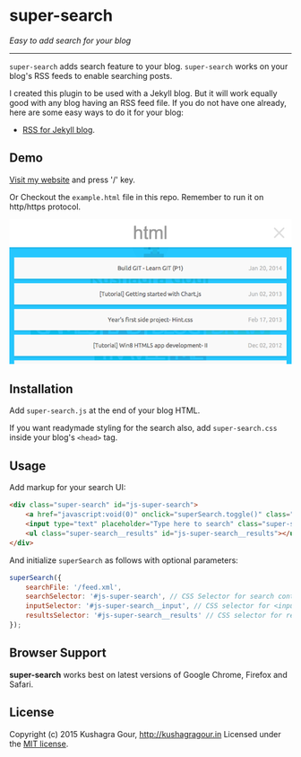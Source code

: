 super-search
=====
*Easy to add search for your blog*
***

`super-search` adds search feature to your blog. `super-search` works on your blog's RSS feeds to enable searching posts.

I created this plugin to be used with a Jekyll blog. But it will work equally good with any blog having an RSS feed file. If you do not have one already, here are some easy ways to do it for your blog:

- [RSS for Jekyll blog](http://joelglovier.com/writing/rss-for-jekyll/).

Demo
-----

[Visit my website](http://kushagragour.in/) and press '/' key.

Or Checkout the `example.html` file in this repo. Remember to run it on http/https protocol.

![Screenshot](/screenshot1.png)

Installation
-----

Add `super-search.js` at the end of your blog HTML.

If you want readymade styling for the search also, add `super-search.css` inside your blog's `<head>` tag.

Usage
-----

Add markup for your search UI:

```html
<div class="super-search" id="js-super-search">
	<a href="javascript:void(0)" onclick="superSearch.toggle()" class="super-search__close-btn">X</a>
	<input type="text" placeholder="Type here to search" class="super-search__input" id="js-super-search__input">
	<ul class="super-search__results" id="js-super-search__results"></ul>
</div>
```

And initialize `superSearch` as follows with optional parameters:

```js
superSearch({
	searchFile: '/feed.xml',
	searchSelector: '#js-super-search', // CSS Selector for search container element.
	inputSelector: '#js-super-search__input', // CSS selector for <input>
	resultsSelector: '#js-super-search__results' // CSS selector for results container
});

```

Browser Support
-----

**super-search** works best on latest versions of Google Chrome, Firefox and Safari.

License
-----

Copyright (c) 2015 Kushagra Gour, http://kushagragour.in
Licensed under the [MIT license](http://opensource.org/licenses/MIT).
